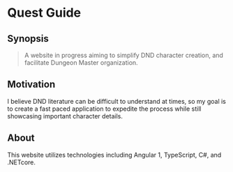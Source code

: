 Quest Guide
===========

## Synopsis

>A website in progress aiming to simplify DND character creation, and facilitate Dungeon Master organization.

## Motivation

I believe DND literature can be difficult to understand at times, so my goal is to create a fast paced
application to expedite the process while still showcasing important character details.

## About
This website utilizes technologies including Angular 1, TypeScript, C#, and .NETcore.

